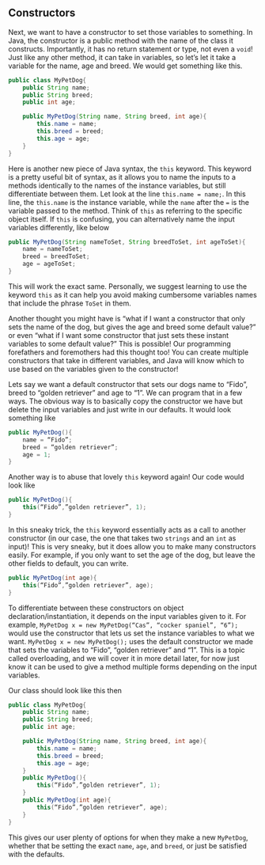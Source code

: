 ## Constructors

Next, we want to have a constructor to set those variables to something. In Java, the constructor is a public method with the name of the class it constructs. Importantly, it has no return statement or type, not even a `void`! Just like any other method, it can take in variables, so let’s let it take a variable for the name, age and breed. We would get something like this.

```java
public class MyPetDog{
    public String name;
    public String breed;
    public int age;

    public MyPetDog(String name, String breed, int age){
        this.name = name;
        this.breed = breed;
        this.age = age;
    }
}
```
Here is another new piece of Java syntax, the `this` keyword. This keyword is a pretty useful bit of syntax, as it allows you to name the inputs to a methods identically to the names of the instance variables, but still differentiate between them. Let look at the line `this.name = name;`. In this line, the `this.name` is the instance variable, while the `name` after the `=` is the variable passed to the method. Think of `this` as referring to the specific object itself. If `this` is confusing, you can alternatively name the input variables differently, like below

```java
public MyPetDog(String nameToSet, String breedToSet, int ageToSet){
    name = nameToSet;
    breed = breedToSet;
    age = ageToSet;
}
```
This will work the exact same. Personally, we suggest learning to use the keyword `this` as it can help you avoid making cumbersome variables names that include the phrase `ToSet` in them.

Another thought you might have is “what if I want a constructor that only sets the name of the dog, but gives the age and breed some default value?” or even “what if I want some constructor that just sets these instant variables to some default value?” This is possible! Our programming forefathers and foremothers had this thought too! You can create multiple constructors that take in different variables, and Java will know which to use based on the variables given to the constructor!

Lets say we want a default constructor that sets our dogs name to “Fido”, breed to “golden retriever” and age to “1”. We can program that in a few ways. The obvious way is to basically copy the constructor we have but delete the input variables and just write in our defaults. It would look something like
```java
public MyPetDog(){
    name = “Fido”;
    breed = “golden retriever”;
    age = 1;
}
```
Another way is to abuse that lovely `this` keyword again! Our code would look like
```java
public MyPetDog(){
    this(“Fido”,”golden retriever”, 1);
}
```
In this sneaky trick, the `this` keyword essentially acts as a call to another constructor (in our case, the one that takes two `strings` and an `int` as input)! This is very sneaky, but it does allow you to make many constructors easily. For example, if you only want to set the age of the dog, but leave the other fields to default, you can write.
```java
public MyPetDog(int age){
    this(“Fido”,”golden retriever”, age);
}
```
To differentiate between these constructors on object declaration/instantiation, it depends on the input variables given to it. For example, `MyPetDog x = new MyPetDog(“Cas”, “cocker spaniel”, “6”);` would use the constructor that lets us set the instance variables to what we want. `MyPetDog x = new MyPetDog();` uses the default constructor we made that sets the variables to “Fido”, “golden retriever” and “1”. This is a topic called overloading, and we will cover it in more detail later, for now just know it can be used to give a method multiple forms depending on the input variables.

Our class should look like this then
```java
public class MyPetDog{
    public String name;
    public String breed;
    public int age;

    public MyPetDog(String name, String breed, int age){
        this.name = name;
        this.breed = breed;
        this.age = age;
    }
    public MyPetDog(){
        this(“Fido”,”golden retriever”, 1);
    }
    public MyPetDog(int age){
        this(“Fido”,”golden retriever”, age);
    }
}
```
This gives our user plenty of options for when they make a new ```MyPetDog```, whether that be setting the exact ```name```, ```age```, and ```breed```, or just be satisfied with the defaults.
